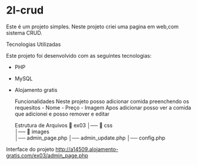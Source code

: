 # 2I-crud
Este é um projeto simples. Neste projeto criei uma pagina em web,com sistema CRUD.   

Tecnologias Utilizadas

Este projeto foi desenvolvido com as seguintes tecnologias:

- PHP
- MySQL
- Alojamento gratis

  Funcionalidades
  Neste projeto posso adicionar comida preenchendo os requesitos  - Nome
                                                                  - Preço
                                                                  - Imagem
  Apos adicionar posso ver a comida que adicionei e posso remover e editar

  Estrutura de Arquivos
  📁 ex03
│── 📁 css         
│── 📁 images  
│── admin_page.php
│── admin_update.php
│── config.php

Interface do projeto
http://a14509.alojamento-gratis.com/ex03/admin_page.php
